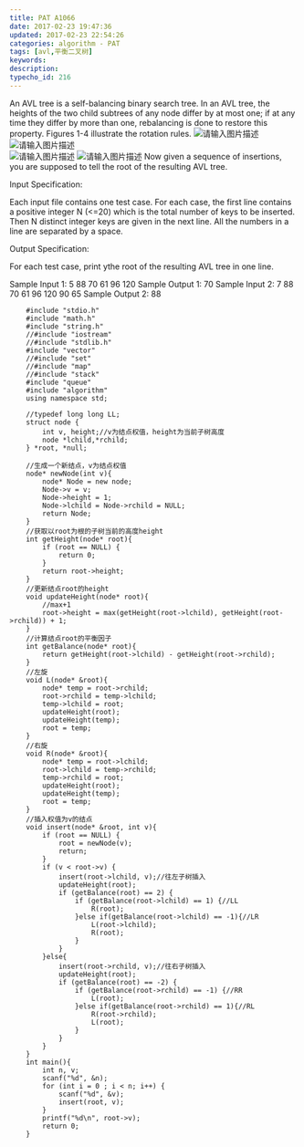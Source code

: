 ```yaml
---
title: PAT A1066
date: 2017-02-23 19:47:36
updated: 2017-02-23 22:54:26
categories: algorithm - PAT
tags: [avl,平衡二叉树]
keywords:
description:
typecho_id: 216
---
```


An AVL tree is a self-balancing binary search tree. In an AVL tree, the heights of the two child subtrees of any node differ by at most one; if at any time they differ by more than one, rebalancing is done to restore this property. Figures 1-4 illustrate the rotation rules.
![请输入图片描述][1]
![请输入图片描述][2]  
![请输入图片描述][3]
![请输入图片描述][4]
Now given a sequence of insertions, you are supposed to tell the root of the resulting AVL tree.

Input Specification:

Each input file contains one test case. For each case, the first line contains a positive integer N (<=20) which is the total number of keys to be inserted. Then N distinct integer keys are given in the next line. All the numbers in a line are separated by a space.

Output Specification:

For each test case, print ythe root of the resulting AVL tree in one line.

Sample Input 1:
5
88 70 61 96 120
Sample Output 1:
70
Sample Input 2:
7
88 70 61 96 120 90 65
Sample Output 2:
88

```
    #include "stdio.h"
    #include "math.h"
    #include "string.h"
    //#include "iostream"
    //#include "stdlib.h"
    #include "vector"
    //#include "set"
    //#include "map"
    //#include "stack"
    #include "queue"
    #include "algorithm"
    using namespace std;
    
    //typedef long long LL;
    struct node {
        int v, height;//v为结点权值，height为当前子树高度
        node *lchild,*rchild;
    } *root, *null;
    
    //生成一个新结点，v为结点权值
    node* newNode(int v){
        node* Node = new node;
        Node->v = v;
        Node->height = 1;
        Node->lchild = Node->rchild = NULL;
        return Node;
    }
    //获取以root为根的子树当前的高度height
    int getHeight(node* root){
        if (root == NULL) {
            return 0;
        }
        return root->height;
    }
    //更新结点root的height
    void updateHeight(node* root){
        //max+1
        root->height = max(getHeight(root->lchild), getHeight(root->rchild)) + 1;
    }
    //计算结点root的平衡因子
    int getBalance(node* root){
        return getHeight(root->lchild) - getHeight(root->rchild);
    }
    //左旋
    void L(node* &root){
        node* temp = root->rchild;
        root->rchild = temp->lchild;
        temp->lchild = root;
        updateHeight(root);
        updateHeight(temp);
        root = temp;
    }
    //右旋
    void R(node* &root){
        node* temp = root->lchild;
        root->lchild = temp->rchild;
        temp->rchild = root;
        updateHeight(root);
        updateHeight(temp);
        root = temp;
    }
    //插入权值为v的结点
    void insert(node* &root, int v){
        if (root == NULL) {
            root = newNode(v);
            return;
        }
        if (v < root->v) {
            insert(root->lchild, v);//往左子树插入
            updateHeight(root);
            if (getBalance(root) == 2) {
                if (getBalance(root->lchild) == 1) {//LL
                    R(root);
                }else if(getBalance(root->lchild) == -1){//LR
                    L(root->lchild);
                    R(root);
                }
            }
        }else{
            insert(root->rchild, v);//往右子树插入
            updateHeight(root);
            if (getBalance(root) == -2) {
                if (getBalance(root->rchild) == -1) {//RR
                    L(root);
                }else if(getBalance(root->rchild) == 1){//RL
                    R(root->rchild);
                    L(root);
                }
            }
        }
    }
    int main(){
        int n, v;
        scanf("%d", &n);
        for (int i = 0 ; i < n; i++) {
            scanf("%d", &v);
            insert(root, v);
        }
        printf("%d\n", root->v);
        return 0;
    }
```

  [1]: https://www.patest.cn/upload/79_mtxjq1kj3gx.jpg
  [2]: https://www.patest.cn/upload/79_mtxjqnwja2o.jpg
  [3]: https://www.patest.cn/upload/79_mtxjr4gyzdg.jpg
  [4]: https://www.patest.cn/upload/79_mtxjrh51o9y.jpg